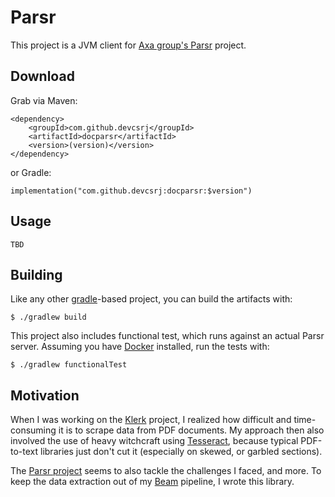 # Parsr

[](https://img.shields.io/travis/devcsrj/docparsr-jvm)
[](https://img.shields.io/github/license/devcsrj/docparsr-jvm)
[](https://img.shields.io/maven-central/v/com.github.devcsrj/docparsr)

This project is a JVM client for [Axa group's Parsr](https://github.com/axa-group/Parsr) project.

## Download

Grab via Maven:

```
<dependency>
    <groupId>com.github.devcsrj</groupId>
    <artifactId>docparsr</artifactId>
    <version>(version)</version>
</dependency>
```

or Gradle:

```
implementation("com.github.devcsrj:docparsr:$version")
```

## Usage

`TBD`

## Building

Like any other [gradle](https://github.com/axa-group/Parsr)-based project, you can build the artifacts
with:

```
$ ./gradlew build
```

This project also includes functional test, which runs against an actual Parsr server. Assuming
you have [Docker](https://www.docker.com/) installed, run the tests with:

```
$ ./gradlew functionalTest
```

## Motivation

When I was working on the [Klerk](https://github.com/devcsrj/klerk) project, I realized how difficult
and time-consuming it is to scrape data from PDF documents. My approach then also involved the use of
heavy witchcraft using [Tesseract](https://github.com/tesseract-ocr), because typical PDF-to-text libraries
just don't cut it (especially on skewed, or garbled sections).

The [Parsr project](https://github.com/axa-group/Parsr) seems to also tackle the challenges I faced,
and more. To keep the data extraction out of my [Beam](https://beam.apache.org/) pipeline, I wrote this
library.